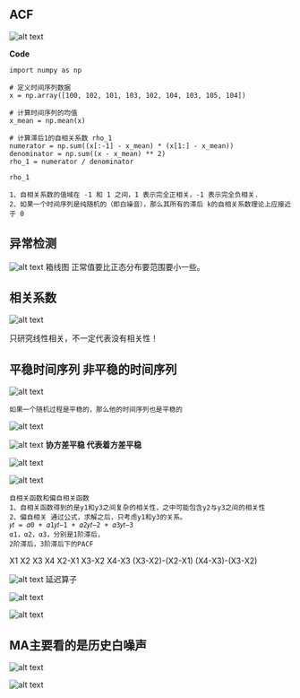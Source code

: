 ## 
## ACF

![alt text](Time_Series/machinelearning/image.png)

**Code**
```
import numpy as np

# 定义时间序列数据
x = np.array([100, 102, 101, 103, 102, 104, 103, 105, 104])

# 计算时间序列的均值
x_mean = np.mean(x)

# 计算滞后1的自相关系数 rho_1
numerator = np.sum((x[:-1] - x_mean) * (x[1:] - x_mean))
denominator = np.sum((x - x_mean) ** 2)
rho_1 = numerator / denominator

rho_1
```

```
1、自相关系数的值域在 -1 和 1 之间，1 表示完全正相关，-1 表示完全负相关.
2、如果一个时间序列是纯随机的（即白噪音），那么其所有的滞后 k的自相关系数理论上应接近于 0
```



## 异常检测
![alt text](Time_Series/machinelearning/image-1.png)
箱线图 正常值要比正态分布要范围要小一些。


## 相关系数
![alt text](Time_Series/machinelearning/image-2.png)

只研究线性相关，不一定代表没有相关性！

## 平稳时间序列 非平稳的时间序列
![alt text](Time_Series/machinelearning/image-3.png)

```
如果一个随机过程是平稳的，那么他的时间序列也是平稳的

```
![alt text](Time_Series/machinelearning/image-4.png)

![alt text](Time_Series/machinelearning/image-5.png)
**协方差平稳 代表着方差平稳**

![alt text](Time_Series/machinelearning/image-6.png)

![alt text](Time_Series/machinelearning/image-7.png)
```
自相关函数和偏自相关函数
1、自相关函数得到的是y1和y3之间复杂的相关性，之中可能包含y2与y3之间的相关性
2、偏自相关 通过公式，求解之后，只考虑y1和y3的关系。
𝑦𝑡 = 𝛼0 + 𝛼1𝑦𝑡−1 + 𝛼2𝑦𝑡−2 + 𝛼3𝑦𝑡−3
α1，α2，α3，分别是1阶滞后，
2阶滞后，3阶滞后下的PACF
```

X1          X2            X3           X4
  X2-X1           X3-X2        X4-X3
   (X3-X2)-(X2-X1)   (X4-X3)-(X3-X2)  


![alt text](Time_Series/machinelearning/image-8.png)
延迟算子

![alt text](Time_Series/machinelearning/image-9.png)

![alt text](Time_Series/machinelearning/image-10.png)

## MA主要看的是历史白噪声
![alt text](Time_Series/machinelearning/image-11.png)

![alt text](Time_Series/machinelearning/image-12.png)
